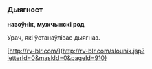### Дыягност
**назоўнік, мужчынскі род**

Урач, які ўстанаўлівае дыягназ.

<a rel="author">[http://rv-blr.com/](http://rv-blr.com/slounik.jsp?letterId=0&maskId=0&pageId=910)</a>
